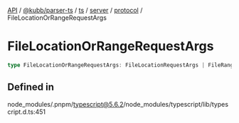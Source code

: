 [API](../../../../../../../../../packages.md) / [@kubb/parser-ts](../../../../../../../index.md) / [ts](../../../../../index.md) / [server](../../../index.md) / [protocol](../index.md) / FileLocationOrRangeRequestArgs

# FileLocationOrRangeRequestArgs

```ts
type FileLocationOrRangeRequestArgs: FileLocationRequestArgs | FileRangeRequestArgs;
```

## Defined in

node\_modules/.pnpm/typescript@5.6.2/node\_modules/typescript/lib/typescript.d.ts:451
